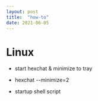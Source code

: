 ```yaml
---
layout: post
title:  "how-to"
date: 2021-06-05
---
```


# Linux

* start hexchat & minimize to tray
+ hexchat --minimize=2

* startup shell script



